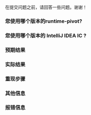 在提交问题之前，请回答一些问题。谢谢！

### 您使用哪个版本的runtime-pivot?

### 您使用哪个版本的 IntelliJ IDEA IC ?

### 预期结果

### 实际结果

### 重现步骤

### 其他信息

### 报错信息
